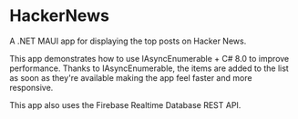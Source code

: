 # HackerNews

A .NET MAUI app for displaying the top posts on Hacker News.

This app demonstrates how to use IAsyncEnumerable + C# 8.0 to improve performance. Thanks to IAsyncEnumerable, the items are added to the list as soon as they're available making the app feel faster and more responsive.

This app also uses the Firebase Realtime Database REST API.
